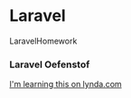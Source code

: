 # Laravel
LaravelHomework

### Laravel Oefenstof


[I'm learning this on lynda.com](http://www.lynda.com)
